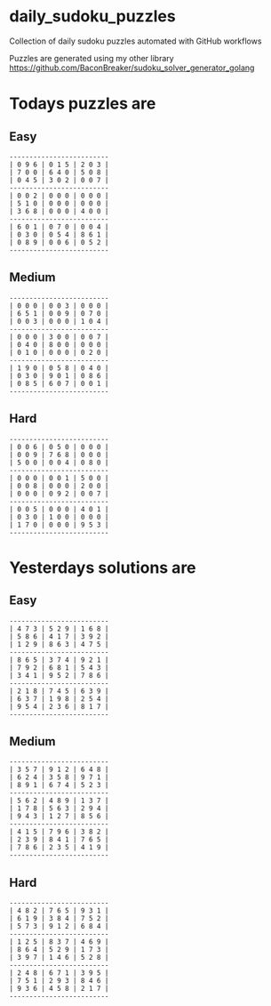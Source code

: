 
# daily_sudoku_puzzles 

Collection of daily sudoku puzzles automated with GitHub workflows 

Puzzles are generated using my other library https://github.com/BaconBreaker/sudoku_solver_generator_golang 
 

# Todays puzzles are 

## Easy 

```
-------------------------
| 0 9 6 | 0 1 5 | 2 0 3 | 
| 7 0 0 | 6 4 0 | 5 0 8 | 
| 0 4 5 | 3 0 2 | 0 0 7 | 
-------------------------
| 0 0 2 | 0 0 0 | 0 0 0 | 
| 5 1 0 | 0 0 0 | 0 0 0 | 
| 3 6 8 | 0 0 0 | 4 0 0 | 
-------------------------
| 6 0 1 | 0 7 0 | 0 0 4 | 
| 0 3 0 | 0 5 4 | 8 6 1 | 
| 0 8 9 | 0 0 6 | 0 5 2 | 
-------------------------
```
## Medium 

```
-------------------------
| 0 0 0 | 0 0 3 | 0 0 0 | 
| 6 5 1 | 0 0 9 | 0 7 0 | 
| 0 0 3 | 0 0 0 | 1 0 4 | 
-------------------------
| 0 0 0 | 3 0 0 | 0 0 7 | 
| 0 4 0 | 8 0 0 | 0 0 0 | 
| 0 1 0 | 0 0 0 | 0 2 0 | 
-------------------------
| 1 9 0 | 0 5 8 | 0 4 0 | 
| 0 3 0 | 9 0 1 | 0 8 6 | 
| 0 8 5 | 6 0 7 | 0 0 1 | 
-------------------------
```
## Hard 

```
-------------------------
| 0 0 6 | 0 5 0 | 0 0 0 | 
| 0 0 9 | 7 6 8 | 0 0 0 | 
| 5 0 0 | 0 0 4 | 0 8 0 | 
-------------------------
| 0 0 0 | 0 0 1 | 5 0 0 | 
| 0 0 8 | 0 0 0 | 2 0 0 | 
| 0 0 0 | 0 9 2 | 0 0 7 | 
-------------------------
| 0 0 5 | 0 0 0 | 4 0 1 | 
| 0 3 0 | 1 0 0 | 0 0 0 | 
| 1 7 0 | 0 0 0 | 9 5 3 | 
-------------------------
```
# Yesterdays solutions are 

## Easy 

```
-------------------------
| 4 7 3 | 5 2 9 | 1 6 8 | 
| 5 8 6 | 4 1 7 | 3 9 2 | 
| 1 2 9 | 8 6 3 | 4 7 5 | 
-------------------------
| 8 6 5 | 3 7 4 | 9 2 1 | 
| 7 9 2 | 6 8 1 | 5 4 3 | 
| 3 4 1 | 9 5 2 | 7 8 6 | 
-------------------------
| 2 1 8 | 7 4 5 | 6 3 9 | 
| 6 3 7 | 1 9 8 | 2 5 4 | 
| 9 5 4 | 2 3 6 | 8 1 7 | 
-------------------------
```
## Medium 

```
-------------------------
| 3 5 7 | 9 1 2 | 6 4 8 | 
| 6 2 4 | 3 5 8 | 9 7 1 | 
| 8 9 1 | 6 7 4 | 5 2 3 | 
-------------------------
| 5 6 2 | 4 8 9 | 1 3 7 | 
| 1 7 8 | 5 6 3 | 2 9 4 | 
| 9 4 3 | 1 2 7 | 8 5 6 | 
-------------------------
| 4 1 5 | 7 9 6 | 3 8 2 | 
| 2 3 9 | 8 4 1 | 7 6 5 | 
| 7 8 6 | 2 3 5 | 4 1 9 | 
-------------------------
```
## Hard 

```
-------------------------
| 4 8 2 | 7 6 5 | 9 3 1 | 
| 6 1 9 | 3 8 4 | 7 5 2 | 
| 5 7 3 | 9 1 2 | 6 8 4 | 
-------------------------
| 1 2 5 | 8 3 7 | 4 6 9 | 
| 8 6 4 | 5 2 9 | 1 7 3 | 
| 3 9 7 | 1 4 6 | 5 2 8 | 
-------------------------
| 2 4 8 | 6 7 1 | 3 9 5 | 
| 7 5 1 | 2 9 3 | 8 4 6 | 
| 9 3 6 | 4 5 8 | 2 1 7 | 
-------------------------
```
